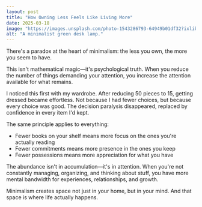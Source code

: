 ```yaml
---
layout: post
title: "How Owning Less Feels Like Living More"
date: 2025-03-18
image: "https://images.unsplash.com/photo-1543286793-64949b01df32?ixlib=rb-4.0.3&q=80&fm=jpg&crop=entropy&cs=tinysrgb&w=600"
alt: "A minimalist green desk lamp."
---
```


There's a paradox at the heart of minimalism: the less you own, the more you seem to have.

This isn't mathematical magic—it's psychological truth. When you reduce the number of things demanding your attention, you increase the attention available for what remains.

I noticed this first with my wardrobe. After reducing 50 pieces to 15, getting dressed became effortless. Not because I had fewer choices, but because every choice was good. The decision paralysis disappeared, replaced by confidence in every item I'd kept.

The same principle applies to everything:

- Fewer books on your shelf means more focus on the ones you're actually reading
- Fewer commitments means more presence in the ones you keep
- Fewer possessions means more appreciation for what you have

The abundance isn't in accumulation—it's in attention. When you're not constantly managing, organizing, and thinking about stuff, you have more mental bandwidth for experiences, relationships, and growth.

Minimalism creates space not just in your home, but in your mind. And that space is where life actually happens.